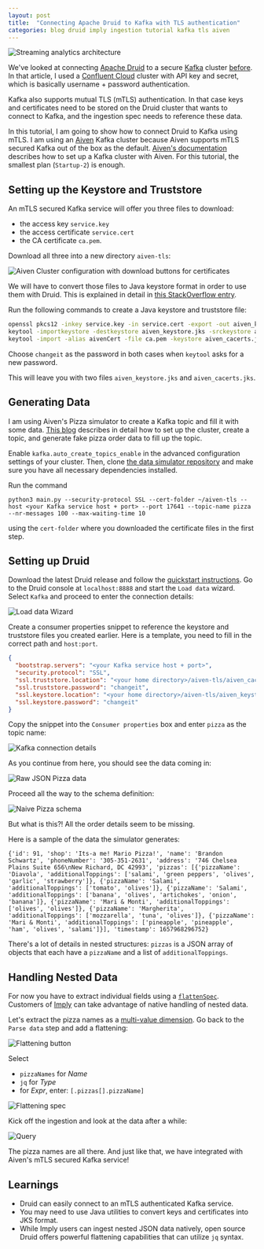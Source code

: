```yaml
---
layout: post
title:  "Connecting Apache Druid to Kafka with TLS authentication"
categories: blog druid imply ingestion tutorial kafka tls aiven
---
```


![Streaming analytics architecture](/assets/2021-10-19-0-architecture.png)

We've looked at connecting [Apache Druid](https://druid.apache.org/) to a secure [Kafka](https://kafka.apache.org/) cluster [before](/2021/10/19/reading-avro-streams-from-confluent-cloud-into-druid/). In that article, I used a [Confluent Cloud](https://confluent.cloud/) cluster with API key and secret, which is basically username + password authentication.

Kafka also supports mutual TLS (mTLS) authentication. In that case keys and certificates need to be stored on the Druid cluster that wants to connect to Kafka, and the ingestion spec needs to reference these data.

In this tutorial, I am going to show how to connect Druid to Kafka using mTLS. I am using an [Aiven](https://aiven.io/) Kafka cluster because Aiven supports mTLS secured Kafka out of the box as the default. [Aiven's documentation](https://developer.aiven.io/docs/products/kafka/getting-started.html) describes how to set up a Kafka cluster with Aiven. For this tutorial, the smallest plan (`Startup-2`) is enough.

## Setting up the Keystore and Truststore

An mTLS secured Kafka service will offer you three files to download:

- the access key `service.key`
- the access certificate `service.cert`
- the CA certificate `ca.pem`.

Download all three into a new directory `aiven-tls`:

![Aiven Cluster configuration with download buttons for certificates](/assets/2022-07-16-01.jpg)

We will have to convert those files to Java keystore format in order to use them with Druid. This is explained in detail in [this StackOverflow entry](https://stackoverflow.com/questions/45711911/add-certificates-to-key-store-and-trust-store).

Run the following commands to create a Java keystore and truststore file:

```bash
openssl pkcs12 -inkey service.key -in service.cert -export -out aiven_keystore.p12 -certfile ca.pem
keytool -importkeystore -destkeystore aiven_keystore.jks -srckeystore aiven_keystore.p12 -srcstoretype pkcs12
keytool -import -alias aivenCert -file ca.pem -keystore aiven_cacerts.jks 
```

Choose `changeit` as the password in both cases when `keytool` asks for a new password. 

This will leave you with two files `aiven_keystore.jks` and `aiven_cacerts.jks`.

## Generating Data

I am using Aiven's Pizza simulator to create a Kafka topic and fill it with some data. [This blog](https://aiven.io/blog/create-your-own-data-stream-for-kafka-with-python-and-faker) describes in detail how to set up the cluster, create a topic, and generate fake pizza order data to fill up the topic.

Enable `kafka.auto_create_topics_enable` in the advanced configuration settings of your cluster. Then, clone [the data simulator repository](https://github.com/aiven/python-fake-data-producer-for-apache-kafka) and make sure you have all necessary dependencies installed.

Run the command

```
python3 main.py --security-protocol SSL --cert-folder ~/aiven-tls --host <your Kafka service host + port> --port 17641 --topic-name pizza --nr-messages 100 --max-waiting-time 10
```

using the `cert-folder` where you downloaded the certificate files in the first step.

## Setting up Druid

Download the latest Druid release and follow the [quickstart instructions](https://druid.apache.org/docs/latest/tutorials/index.html). Go to the Druid console at `localhost:8888` and start the `Load data` wizard. Select `Kafka` and proceed to enter the connection details:

![Load data Wizard](/assets/2022-07-16-02.jpg)

Create a consumer properties snippet to reference the keystore and truststore files you created earlier. Here is a template, you need to fill in the correct path and `host:port`.

```json
{
  "bootstrap.servers": "<your Kafka service host + port>",
  "security.protocol": "SSL",
  "ssl.truststore.location": "<your home directory>/aiven-tls/aiven_cacerts.jks",
  "ssl.truststore.password": "changeit",
  "ssl.keystore.location": "<your home directory>/aiven-tls/aiven_keystore.jks",
  "ssl.keystore.password": "changeit"
}
```

Copy the snippet into the `Consumer properties` box and enter `pizza` as the topic name:

![Kafka connection details](/assets/2022-07-16-03.jpg)

As you continue from here, you should see the data coming in:

![Raw JSON Pizza data](/assets/2022-07-16-04.jpg)

Proceed all the way to the schema definition:

![Naive Pizza schema](/assets/2022-07-16-05.jpg)

But what is this?! All the order details seem to be missing.

Here is a sample of the data the simulator generates:

```
{'id': 91, 'shop': 'Its-a me! Mario Pizza!', 'name': 'Brandon Schwartz', 'phoneNumber': '305-351-2631', 'address': '746 Chelsea Plains Suite 656\nNew Richard, DC 42993', 'pizzas': [{'pizzaName': 'Diavola', 'additionalToppings': ['salami', 'green peppers', 'olives', 'garlic', 'strawberry']}, {'pizzaName': 'Salami', 'additionalToppings': ['tomato', 'olives']}, {'pizzaName': 'Salami', 'additionalToppings': ['banana', 'olives', 'artichokes', 'onion', 'banana']}, {'pizzaName': 'Mari & Monti', 'additionalToppings': ['olives', 'olives']}, {'pizzaName': 'Margherita', 'additionalToppings': ['mozzarella', 'tuna', 'olives']}, {'pizzaName': 'Mari & Monti', 'additionalToppings': ['pineapple', 'pineapple', 'ham', 'olives', 'salami']}], 'timestamp': 1657968296752}
```

There's a lot of details in nested structures: `pizzas` is a JSON array of objects that each have a `pizzaName` and a list of `additionalToppings`.

## Handling Nested Data

For now you have to extract individual fields using a [`flattenSpec`](https://druid.apache.org/docs/0.23.0/ingestion/data-formats.html#flattenspec). Customers of [Imply](https://imply.io/) can take advantage of native handling of nested data.

Let's extract the pizza names as a [multi-value dimension](/2021/08/07/multivalue-dimensions-in-apache-druid-part-1/). Go back to the `Parse data` step and add a flattening:

![Flattening button](/assets/2022-07-16-06.jpg)

Select
- `pizzaNames` for _Name_
- `jq` for _Type_
- for _Expr_, enter: `[.pizzas[].pizzaName]`

![Flattening spec](/assets/2022-07-16-07.jpg)

Kick off the ingestion and look at the data after a while:

![Query](/assets/2022-07-16-08.jpg)

The pizza names are all there. And just like that, we have integrated with Aiven's mTLS secured Kafka service!

## Learnings

- Druid can easily connect to an mTLS authenticated Kafka service.
- You may need to use Java utilities to convert keys and certificates into JKS format.
- While Imply users can ingest nested JSON data natively, open source Druid offers powerful flattening capabilities that can utilize `jq` syntax.
